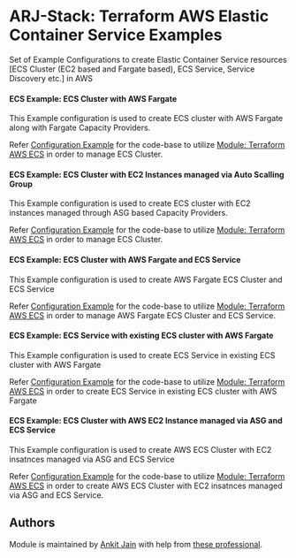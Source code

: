 # ARJ-Stack: Terraform AWS Elastic Container Service Examples

Set of Example Configurations to create Elastic Container Service resources [ECS Cluster (EC2 based and Fargate based), ECS Service, Service Discovery etc.] in AWS

#### ECS Example: ECS Cluster with AWS Fargate

This Example configuration is used to create ECS cluster with AWS Fargate along with Fargate Capacity Providers.

Refer [Configuration Example](https://github.com/arjstack/terraform-aws-examples/tree/main/aws-ecs/cluster-fargate) for the code-base to utilize [Module: Terraform AWS ECS](https://github.com/arjstack/terraform-aws-ecs) in order to manage ECS Cluster.

#### ECS Example: ECS Cluster with EC2 Instances managed via Auto Scalling Group

This Example configuration is used to create ECS cluster with EC2 instances managed through ASG based Capacity Providers.

Refer [Configuration Example](https://github.com/arjstack/terraform-aws-examples/tree/main/aws-ecs/cluster-ec2) for the code-base to utilize [Module: Terraform AWS ECS](https://github.com/arjstack/terraform-aws-ecs) in order to manage ECS Cluster.

#### ECS Example: ECS Cluster with AWS Fargate and ECS Service

This Example configuration is used to create AWS Fargate ECS Cluster and ECS Service

Refer [Configuration Example](https://github.com/arjstack/terraform-aws-examples/tree/main/aws-ecs/cluster-with-service-fargate) for the code-base to utilize [Module: Terraform AWS ECS](https://github.com/arjstack/terraform-aws-ecs) in order to manage AWS Fargate ECS Cluster and ECS Service.

#### ECS Example: ECS Service with existing ECS cluster with AWS Fargate

This Example configuration is used to create ECS Service in existing ECS cluster with AWS Fargate

Refer [Configuration Example](https://github.com/arjstack/terraform-aws-examples/tree/main/aws-ecs/service-with-existing-cluster-fargate) for the code-base to utilize [Module: Terraform AWS ECS](https://github.com/arjstack/terraform-aws-ecs) in order to create ECS Service in existing ECS cluster with AWS Fargate

#### ECS Example: ECS Cluster with AWS EC2 Instance managed via ASG and ECS Service

This Example configuration is used to create AWS ECS Cluster with EC2 insatnces managed via ASG and ECS Service

Refer [Configuration Example](https://github.com/arjstack/terraform-aws-examples/tree/main/aws-ecs/cluster-with-service-ec2) for the code-base to utilize [Module: Terraform AWS ECS](https://github.com/arjstack/terraform-aws-ecs) in order to create AWS ECS Cluster with EC2 insatnces managed via ASG and ECS Service.

## Authors

Module is maintained by [Ankit Jain](https://github.com/ankit-jn) with help from [these professional](https://github.com/arjstack/terraform-aws-examples/graphs/contributors).
